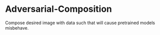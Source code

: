 # Adversarial-Composition
Compose desired image with data such that will cause pretrained models misbehave.
